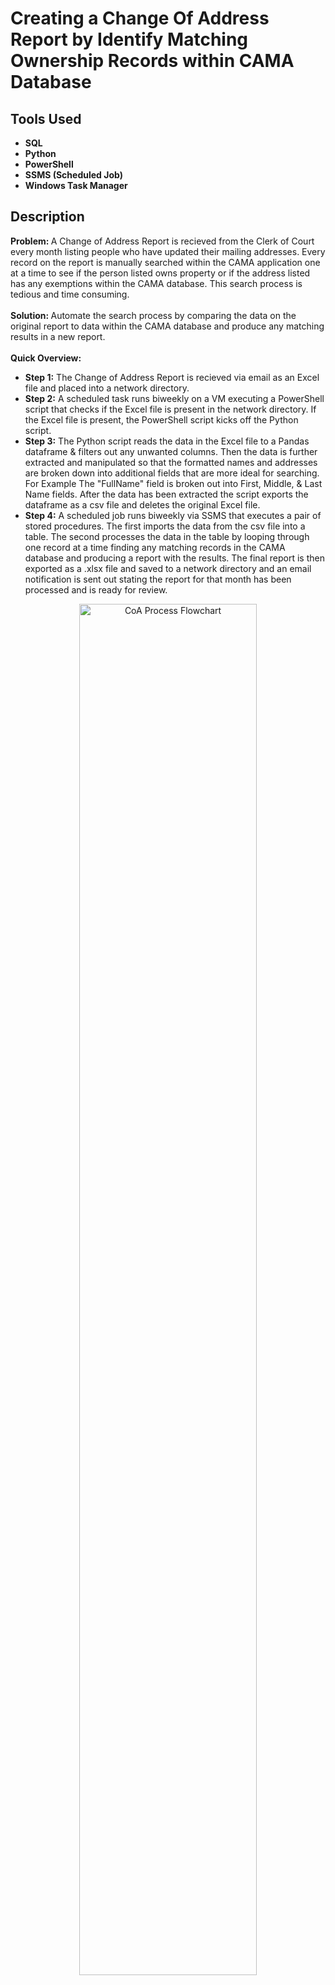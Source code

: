 <h1>Creating a Change Of Address Report by Identify Matching Ownership Records within CAMA Database</h1>

<h2>Tools Used</h2>

- <b>SQL</b>
- <b>Python</b>
- <b>PowerShell</b>
- <b>SSMS (Scheduled Job)</b>
- <b>Windows Task Manager</b>

<h2>Description</h2>

<b> Problem: </b> A Change of Address Report is recieved from the Clerk of Court every month listing people who have updated their mailing addresses. Every record on the report is manually searched within the CAMA application one at a time to see if the person listed owns property or if the address listed has any exemptions within the CAMA database. This search process is tedious and time consuming.
<br><br>
 <b> Solution: </b> Automate the search process by comparing the data on the original report to data within the CAMA database and produce any matching results in a new report.
 <br><br>
<b> Quick Overview:  </b>
 
  - <b>Step 1:</b> The Change of Address Report is recieved via email as an Excel file and placed into a network directory.
  - <b>Step 2:</b> A scheduled task runs biweekly on a VM executing a PowerShell script that checks if the Excel file is present in the network directory. If the Excel file is present, the PowerShell script kicks off the Python script.
  - <b>Step 3:</b> The Python script reads the data in the Excel file to a Pandas dataframe & filters out any unwanted columns. Then the data is further extracted and manipulated so that the formatted names and addresses are broken down into additional fields that are more ideal for searching. For Example The "FullName" field is broken out into First, Middle, & Last Name fields. After the data has been extracted the script exports the dataframe as a csv file and deletes the original Excel file.
  - <b>Step 4:</b> A scheduled job runs biweekly via SSMS that executes a pair of stored procedures. The first imports the data from the csv file into a table. The second processes the data in the table by looping through one record at a time finding any matching records in the CAMA database and producing a report with the results. The final report is then exported as a .xlsx file and saved to a network directory and an email notification is sent out stating the report for that month has been processed and is ready for review.

<p align="center">
<img src="https://i.imgur.com/faFb5zY.png" height="75%" width="75%" alt="CoA Process Flowchart"/>
</p>

<h2>Screenshots</h2>
*** For the sake of security, any email addresses, network paths, and anything deemed potentially sensitive will be removed from production code & screenshots *** .
<br />

<h3>Original Excel File from Clerk of Court</h3>
<p align="center">
<img src="https://i.imgur.com/zN8izXm.png" height="95%" width="95%" alt="XY Excel File"/>
</p>

<h3>Windows Task</h3>
<p align="center">
<img src="https://i.imgur.com/X0g4X4p.png" height="85%" width="85%" alt="XY Excel File"/>
</p>

<h3>SSMS Job</h3>
<p align="center">
<img src="https://i.imgur.com/Nw1ISAk.png" height="85%" width="85%" alt="XY Excel File"/>
</p>

<h3>CSV to CAMA</h3>
<p align="center">
<img src="https://i.imgur.com/zPx0t5i.png" height="85%" width="85%" alt="XY Excel File"/>
</p>

<h3>Email Notification</h3>
<p align="center">
<img src="https://i.imgur.com/xm0u7dn.png" height="85%" width="85%" alt="XY Excel File"/>
</p>


<h2>The Good SQL Stuff</h2>

The following items are present in the stored procedure [sp_ImportXYCoordinates](https://github.com/Deltron2020/XYCoordinateImport/blob/main/sp_ImportXYCoordinates.sql):
- Dynamic SQL
- Try-Catch Error Handling
- If / Else Logic
- Update / Insert
- #Temp Tables
- Commit / Rollback Transactions
- Data Validation
- Send DB Mail

Links to SQL scripts involved in this process:
- [Exception Handling Table & Stored Procedure](https://github.com/Deltron2020/ExceptionHandling)
- [Does File Exist Function](https://github.com/Deltron2020/doesFileExist)

<!--
 ```diff
- text in red
+ text in green
! text in orange
# text in gray
@@ text in purple (and bold)@@
```
--!>
